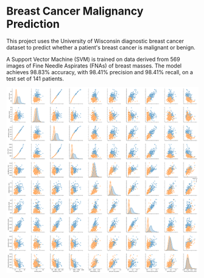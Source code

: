
# Breast Cancer Malignancy Prediction

This project uses the University of Wisconsin diagnostic breast cancer dataset to predict whether a patient's breast cancer is malignant or benign. 

A Support Vector Machine (SVM) is trained on data derived from 569 images of Fine Needle Aspirates (FNAs) of breast masses. The model achieves 98.83% accuracy, with 98.41% precision and 98.41% recall, on a test set of 141 patients. 

![Correlations between variables](https://github.com/benanders/Breast-Cancer/raw/master/correlations.png)
